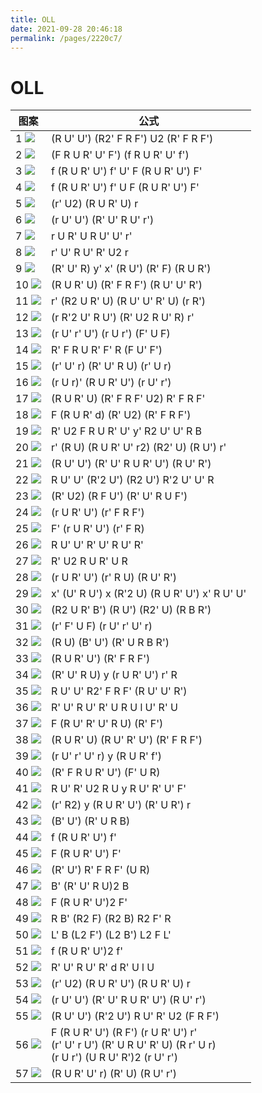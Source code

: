```yaml
---
title: OLL
date: 2021-09-28 20:46:18
permalink: /pages/2220c7/
---
```


# OLL

图案                    | 公式
----                    | ----
1  ![](/img/rubiks/oll1.png ) | (R U' U') (R2' F R F') U2 (R' F R F')
2  ![](/img/rubiks/oll2.png ) | (F R U R' U' F') (f R U R' U' f')
3  ![](/img/rubiks/oll3.png ) | f (R U R' U') f' U' F (R U R' U') F'
4  ![](/img/rubiks/oll4.png ) | f (R U R' U') f' U F (R U R' U') F'
5  ![](/img/rubiks/oll5.png ) | (r' U2) (R U R' U) r
6  ![](/img/rubiks/oll6.png ) | (r U' U') (R' U' R U' r')
7  ![](/img/rubiks/oll7.png ) | r U R' U R U' U' r'
8  ![](/img/rubiks/oll8.png ) | r' U' R U' R' U2 r
9  ![](/img/rubiks/oll9.png ) | (R' U' R) y' x' (R U') (R' F) (R U R')
10 ![](/img/rubiks/oll10.png) | (R U R' U) (R' F R F') (R U' U' R')
11 ![](/img/rubiks/oll11.png) | r' (R2 U R' U) (R U' U' R' U) (r R')
12 ![](/img/rubiks/oll12.png) | (r R'2 U' R U') (R' U2 R U' R) r'
13 ![](/img/rubiks/oll13.png) | (r U' r' U') (r U r') (F' U F)
14 ![](/img/rubiks/oll14.png) | R' F R U R' F' R (F U' F')
15 ![](/img/rubiks/oll15.png) | (r' U' r) (R' U' R U) (r' U r)
16 ![](/img/rubiks/oll16.png) | (r U r)' (R U R' U') (r U' r')
17 ![](/img/rubiks/oll17.png) | (R U R' U) (R' F R F' U2) R' F R F'
18 ![](/img/rubiks/oll18.png) | F (R U R' d) (R' U2) (R' F R F')
19 ![](/img/rubiks/oll19.png) | R' U2 F R U R' U' y' R2 U' U' R B
20 ![](/img/rubiks/oll20.png) | r' (R U) (R U R' U' r2) (R2' U) (R U') r'
21 ![](/img/rubiks/oll21.png) | (R U' U') (R' U' R U R' U') (R U' R')
22 ![](/img/rubiks/oll22.png) | R U' U' (R'2 U') (R2 U') R'2 U' U' R
23 ![](/img/rubiks/oll23.png) | (R' U2) (R F U') (R' U' R U F')
24 ![](/img/rubiks/oll24.png) | (r U R' U') (r' F R F')
25 ![](/img/rubiks/oll25.png) | F' (r U R' U') (r' F R)
26 ![](/img/rubiks/oll26.png) | R U' U' R' U' R U' R'
27 ![](/img/rubiks/oll27.png) | R' U2 R U R' U R
28 ![](/img/rubiks/oll28.png) | (r U R' U') (r' R U) (R U' R')
29 ![](/img/rubiks/oll29.png) | x' (U' R U') x (R'2 U) (R U R' U') x' R U' U'
30 ![](/img/rubiks/oll30.png) | (R2 U R' B') (R U') (R2' U) (R B R')
31 ![](/img/rubiks/oll31.png) | (r' F' U F) (r U' r' U' r)
32 ![](/img/rubiks/oll32.png) | (R U) (B' U') (R' U R B R')
33 ![](/img/rubiks/oll33.png) | (R U R' U') (R' F R F')
34 ![](/img/rubiks/oll34.png) | (R' U' R U) y (r U R' U') r' R
35 ![](/img/rubiks/oll35.png) | R U' U' R2' F R F' (R U' U' R')
36 ![](/img/rubiks/oll36.png) | R' U' R U' R' U R U l U' R' U
37 ![](/img/rubiks/oll37.png) | F (R U' R' U' R U) (R' F')
38 ![](/img/rubiks/oll38.png) | (R U R' U) (R U' R' U') (R' F R F')
39 ![](/img/rubiks/oll39.png) | (r U' r' U' r) y (R U R' f')
40 ![](/img/rubiks/oll40.png) | (R' F R U R' U') (F' U R)
41 ![](/img/rubiks/oll41.png) | R U' R' U2 R U y R U' R' U' F'
42 ![](/img/rubiks/oll42.png) | (r' R2) y (R U R' U') (R' U R') r
43 ![](/img/rubiks/oll43.png) | (B' U') (R' U R B)
44 ![](/img/rubiks/oll44.png) | f (R U R' U') f'
45 ![](/img/rubiks/oll45.png) | F (R U R' U') F'
46 ![](/img/rubiks/oll46.png) | (R' U') R' F R F' (U R)
47 ![](/img/rubiks/oll47.png) | B' (R' U' R U)2 B
48 ![](/img/rubiks/oll48.png) | F (R U R' U')2 F'
49 ![](/img/rubiks/oll49.png) | R B' (R2 F) (R2 B) R2 F' R
50 ![](/img/rubiks/oll50.png) | L' B (L2 F') (L2 B') L2 F L'
51 ![](/img/rubiks/oll51.png) | f (R U R' U')2 f'
52 ![](/img/rubiks/oll52.png) | R' U' R U' R' d R' U l U
53 ![](/img/rubiks/oll53.png) | (r' U2) (R U R' U') (R U R' U) r
54 ![](/img/rubiks/oll54.png) | (r U' U') (R' U' R U R' U') (R U' r')
55 ![](/img/rubiks/oll55.png) | (R U' U') (R'2 U') R U' R' U2 (F R F')
56 ![](/img/rubiks/oll56.png) | F (R U R' U') (R F') (r U R' U') r' <br> (r' U' r U') (R' U R U' R' U) (R r' U r) <br> (r U r') (U R U' R')2 (r U' r')
57 ![](/img/rubiks/oll57.png) | (R U R' U' r) (R' U) (R U' r')
